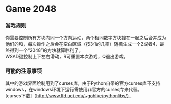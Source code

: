 # Game 2048
### 游戏规则  
你需要控制所有方块向同一个方向运动，两个相同数字方块撞在一起之后合并成为他们的和，每次操作之后会在空白区域（按3:1的几率）随机生成一个2或者4，最终得到一个“2048”的方块就算胜利了。  
WSAD键控制上下左右滑动，R可重置本次游戏，Q退出游戏。  
  
### 可能的注意事项  
其中的游戏界面绘制用到了curses库，由于Python自带的官方curses库不支持windows，在windows环境下运行需使用非官方的curses库来代替。  
[curses下载]（http://www.lfd.uci.edu/~gohlke/pythonlibs/）
